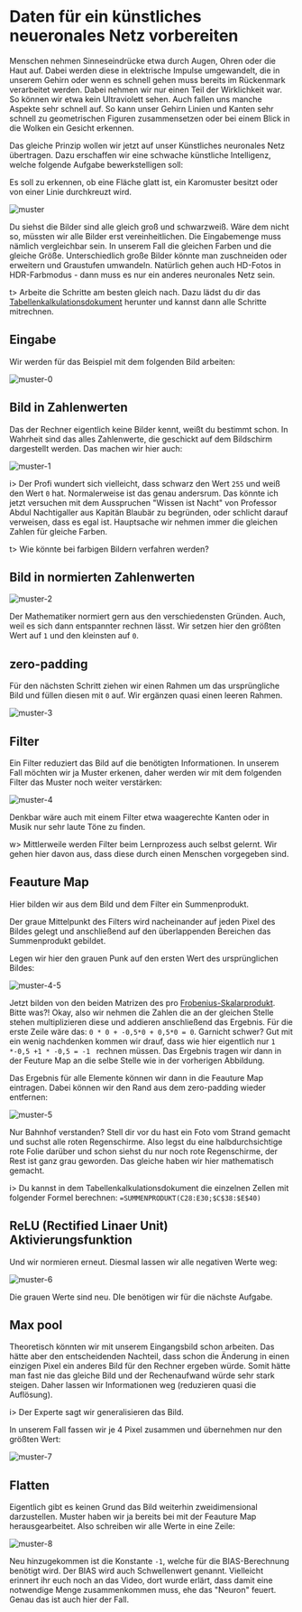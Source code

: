 # Daten für ein künstliches neueronales Netz vorbereiten

Menschen nehmen Sinneseindrücke etwa durch Augen, Ohren oder die Haut auf. Dabei werden diese in elektrische Impulse umgewandelt, die in unserem Gehirn oder wenn es schnell gehen muss bereits im Rückenmark verarbeitet werden. Dabei nehmen wir nur einen Teil der Wirklichkeit war. So können wir etwa kein Ultraviolett sehen. Auch fallen uns manche Aspekte sehr schnell auf. So kann unser Gehirn Linien und Kanten sehr schnell zu geometrischen Figuren zusammensetzen oder bei einem Blick in die Wolken ein Gesicht erkennen.

Das gleiche Prinzip wollen wir jetzt auf unser Künstliches neuronales Netz übertragen. Dazu erschaffen wir eine schwache künstliche Intelligenz, welche folgende Aufgabe bewerkstelligen soll: 

Es soll zu erkennen, ob eine Fläche glatt ist, ein Karomuster besitzt oder von einer Linie durchkreuzt wird.

![muster](img/muster.png)

Du siehst die Bilder sind alle gleich groß und schwarzweiß. Wäre dem nicht so, müssten wir alle Bilder erst vereinheitlichen. Die Eingabemenge muss nämlich vergleichbar sein. In unserem Fall die gleichen Farben und die gleiche Größe. Unterschiedlich große Bilder könnte man zuschneiden oder erweitern und Graustufen umwandeln. Natürlich gehen auch HD-Fotos in HDR-Farbmodus - dann muss es nur ein anderes neuronales Netz sein.

t> Arbeite die Schritte am besten gleich nach. Dazu lädst du dir das [Tabellenkalkulationsdokument](/knn/assets/convolutional_network.xlsx ':ignore') herunter und kannst dann alle Schritte mitrechnen.



## Eingabe

Wir werden für das Beispiel mit dem folgenden Bild arbeiten:

![muster-0](img/muster-0.png)

## Bild in Zahlenwerten

Das der Rechner eigentlich keine Bilder kennt, weißt du bestimmt schon. In Wahrheit sind das alles Zahlenwerte, die geschickt auf dem Bildschirm dargestellt werden. Das machen wir hier auch: 

![muster-1](img/muster-1.png)

i> Der Profi wundert sich vielleicht, dass schwarz den Wert `255` und weiß den Wert `0` hat. Normalerweise ist das genau andersrum. Das könnte ich jetzt versuchen mit dem Ausspruchen "Wissen ist Nacht" von Professor Abdul Nachtigaller aus Kapitän Blaubär zu begründen, oder schlicht darauf verweisen, dass es egal ist. Hauptsache wir nehmen immer die gleichen Zahlen für gleiche Farben.

t> Wie könnte bei farbigen Bildern verfahren werden?

## Bild in normierten Zahlenwerten

![muster-2](img/muster-2.png)

Der Mathematiker normiert gern aus den verschiedensten Gründen. Auch, weil es sich dann entspannter rechnen lässt. Wir setzen hier den größten Wert auf `1` und den kleinsten auf `0`.

## zero-padding

Für den nächsten Schritt ziehen wir einen Rahmen um das ursprüngliche Bild und füllen diesen mit `0` auf. Wir ergänzen quasi einen leeren Rahmen.

![muster-3](img/muster-3.png)

## Filter

Ein Filter reduziert das Bild auf die benötigten Informationen. In unserem Fall möchten wir ja Muster erkenen, daher werden wir mit dem folgenden Filter das Muster noch weiter verstärken:

![muster-4](img/muster-4.png)

Denkbar wäre auch mit einem Filter etwa waagerechte Kanten oder in Musik nur sehr laute Töne zu finden. 

w> Mittlerweile werden Filter beim Lernprozess auch selbst gelernt. Wir gehen hier davon aus, dass diese durch einen Menschen vorgegeben sind.

## Feauture Map

Hier bilden wir aus dem Bild und dem Filter ein Summenprodukt.

Der graue Mittelpunkt des Filters wird nacheinander auf jeden Pixel des Bildes gelegt und anschließend auf den überlappenden Bereichen das Summenprodukt gebildet. 

Legen wir hier den grauen Punk auf den ersten Wert des ursprünglichen Bildes:

![muster-4-5](img/muster-4-5.png)

Jetzt bilden von den beiden Matrizen des pro [Frobenius-Skalarprodukt](https://de.wikipedia.org/wiki/Frobenius-Skalarprodukt). Bitte was?! Okay, also wir nehmen die Zahlen die an der gleichen Stelle stehen multiplizieren diese und addieren anschließend das Ergebnis. Für die erste Zeile wäre das: `0 * 0 + -0,5*0 + 0,5*0 = 0`. Garnicht schwer? Gut mit ein wenig nachdenken kommen wir drauf, dass wie hier eigentlich nur `1 *-0,5 +1 * -0,5 = -1 ` rechnen müssen. Das Ergebnis tragen wir dann in der Feuture Map an die selbe Stelle wie in der vorherigen Abbildung. 

Das Ergebnis für alle Elemente können wir dann in die Feauture Map eintragen. Dabei können wir den Rand aus dem zero-padding wieder entfernen:

![muster-5](img/muster-5.png)

Nur Bahnhof verstanden? Stell dir vor du hast ein Foto vom Strand gemacht und suchst alle roten Regenschirme. Also legst du eine halbdurchsichtige rote Folie darüber und schon siehst du nur noch rote Regenschirme, der Rest ist ganz grau geworden. Das gleiche haben wir hier mathematisch gemacht.

i> Du kannst in dem Tabellenkalkulationsdokument die einzelnen Zellen mit folgender Formel berechnen: `=SUMMENPRODUKT(C28:E30;$C$38:$E$40)`

## ReLU (**Rectified** Linaer Unit) Aktivierungsfunktion 

Und wir normieren erneut. Diesmal lassen wir alle negativen Werte weg: 

![muster-6](img/muster-6.png)

Die grauen Werte sind neu. DIe benötigen wir für die nächste Aufgabe.

## Max pool

Theoretisch könnten wir mit unserem Eingangsbild schon arbeiten. Das hätte aber den entscheidenden Nachteil, dass schon die Änderung in einen einzigen Pixel ein anderes Bild für den Rechner ergeben würde. Somit hätte man fast nie das gleiche Bild und der Rechenaufwand würde sehr stark steigen. Daher lassen wir Informationen weg (reduzieren quasi die Auflösung).

i> Der Experte sagt wir generalisieren das Bild.

In unserem Fall fassen wir je 4 Pixel zusammen und übernehmen nur den größten Wert:

![muster-7](img/muster-7.png)

## Flatten

Eigentlich gibt es keinen Grund das Bild weiterhin zweidimensional darzustellen. Muster haben wir ja bereits bei mit der Feauture Map herausgearbeitet. Also schreiben wir alle Werte in eine Zeile: 

![muster-8](img/muster-8.png)

Neu hinzugekommen ist die Konstante `-1`, welche für die BIAS-Berechnung benötigt wird. Der BIAS wird auch Schwellenwert genannt. Vielleicht erinnert ihr euch noch an das Video, dort wurde erlärt, dass damit eine notwendige Menge zusammenkommen muss, ehe das "Neuron" feuert. Genau das ist auch hier der Fall.

